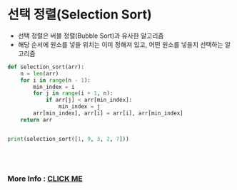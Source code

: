 # 선택 정렬(Selection Sort)
- 선택 정렬은 버블 정렬(Bubble Sort)과 유사한 알고리즘  
- 해당 순서에 원소를 넣을 위치는 이미 정해져 있고, 어떤 원소를 넣을지 선택하는 알고리즘
```python
def selection_sort(arr):
    n = len(arr)
    for i in range(n - 1):
        min_index = i
        for j in range(i + 1, n):
            if arr[j] < arr[min_index]:
                min_index = j
        arr[min_index], arr[i] = arr[i], arr[min_index]
    return arr


print(selection_sort([1, 9, 3, 2, 7]))
```  
<br><br>
### More Info : [CLICK ME](https://computer-science-student.tistory.com/385)
